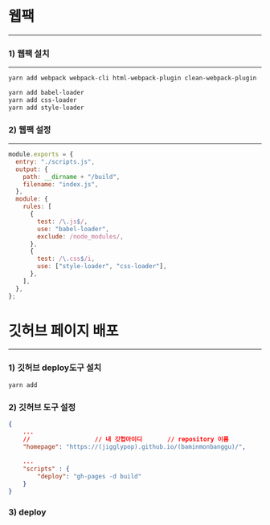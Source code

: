

# 웹팩

---

### 1) 웹팩 설치

---

```bash
yarn add webpack webpack-cli html-webpack-plugin clean-webpack-plugin 

yarn add babel-loader
yarn add css-loader
yarn add style-loader
```



### 2) 웹팩 설정

---



```javascript
module.exports = {
  entry: "./scripts.js",
  output: {
    path: __dirname + "/build",
    filename: "index.js",
  },
  module: {
    rules: [
      {
        test: /\.js$/,
        use: "babel-loader",
        exclude: /node_modules/,
      },
      {
        test: /\.css$/i,
        use: ["style-loader", "css-loader"],
      },
    ],
  },
};
```





# 깃허브 페이지 배포

---

### 1) 깃허브 deploy도구 설치

```bash
yarn add
```

### 2) 깃허브 도구 설정

```json
{
    ...
    // 					// 내 깃헙아이디       // repository 이름
    "homepage": "https://(jigglypop).github.io/(baminmonbanggu)/",
    
    ...
    "scripts" : {
        "deploy": "gh-pages -d build"
    }
}

```

### 3) deploy

```

```



